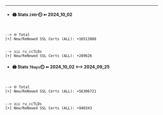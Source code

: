 

---
- #### 🖨️ **Stats** `24Hr`⏲️ ➼ 2024_10_02
```console


--> 🌐 Total
[+] New/ReNewed SSL Certs (ALL): +16513888


--> 🇷🇺 ru_ccTLDs
[+] New/ReNewed SSL Certs (ALL): +289626

```

- #### 🖨️ **Stats** `7Days`⏲️ ➼ 2024_10_02 <--> 2024_09_25
```console


--> 🌐 Total
[+] New/ReNewed SSL Certs (ALL): +56306721


--> 🇷🇺 ru_ccTLDs
[+] New/ReNewed SSL Certs (ALL): +940343

```

